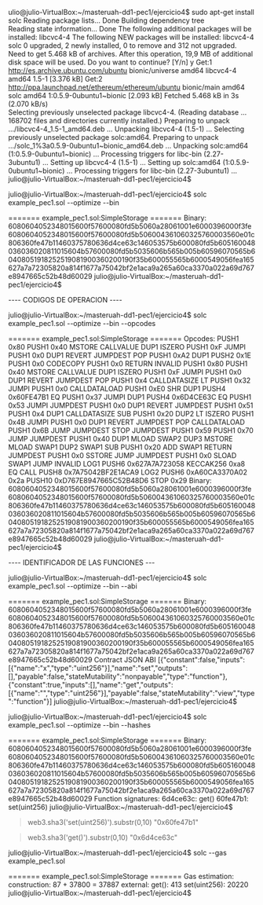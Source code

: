 ulio@julio-VirtualBox:~/masteruah-dd1-pec1/ejercicio4$ sudo apt-get install solc
Reading package lists... Done
Building dependency tree       
Reading state information... Done
The following additional packages will be installed:
  libcvc4-4
The following NEW packages will be installed:
  libcvc4-4 solc
0 upgraded, 2 newly installed, 0 to remove and 312 not upgraded.
Need to get 5.468 kB of archives.
After this operation, 19,9 MB of additional disk space will be used.
Do you want to continue? [Y/n] y
Get:1 http://es.archive.ubuntu.com/ubuntu bionic/universe amd64 libcvc4-4 amd64 1.5-1 [3.376 kB]
Get:2 http://ppa.launchpad.net/ethereum/ethereum/ubuntu bionic/main amd64 solc amd64 1:0.5.9-0ubuntu1~bionic [2.093 kB]
Fetched 5.468 kB in 3s (2.070 kB/s)                                 
Selecting previously unselected package libcvc4-4.
(Reading database ... 168702 files and directories currently installed.)
Preparing to unpack .../libcvc4-4_1.5-1_amd64.deb ...
Unpacking libcvc4-4 (1.5-1) ...
Selecting previously unselected package solc:amd64.
Preparing to unpack .../solc_1%3a0.5.9-0ubuntu1~bionic_amd64.deb ...
Unpacking solc:amd64 (1:0.5.9-0ubuntu1~bionic) ...
Processing triggers for libc-bin (2.27-3ubuntu1) ...
Setting up libcvc4-4 (1.5-1) ...
Setting up solc:amd64 (1:0.5.9-0ubuntu1~bionic) ...
Processing triggers for libc-bin (2.27-3ubuntu1) ...
julio@julio-VirtualBox:~/masteruah-dd1-pec1/ejercicio4$ 


julio@julio-VirtualBox:~/masteruah-dd1-pec1/ejercicio4$ solc example_pec1.sol --optimize --bin

======= example_pec1.sol:SimpleStorage =======
Binary: 
6080604052348015600f57600080fd5b5060a28061001e6000396000f3fe6080604052348015600f57600080fd5b506004361060325760003560e01c806360fe47b11460375780636d4ce63c146053575b600080fd5b605160048036036020811015604b57600080fd5b5035606b565b005b60596070565b60408051918252519081900360200190f35b600055565b6000549056fea165627a7a72305820a814f1677a75042bf2e1aca9a265a60ca3370a022a69d767e8947665c52b48d60029
julio@julio-VirtualBox:~/masteruah-dd1-pec1/ejercicio4$ 


---- CODIGOS DE OPERACION ----

julio@julio-VirtualBox:~/masteruah-dd1-pec1/ejercicio4$ solc example_pec1.sol --optimize --bin --opcodes

======= example_pec1.sol:SimpleStorage =======
Opcodes: 
PUSH1 0x80 PUSH1 0x40 MSTORE CALLVALUE DUP1 ISZERO PUSH1 0xF JUMPI PUSH1 0x0 DUP1 REVERT JUMPDEST POP PUSH1 0xA2 DUP1 PUSH2 0x1E PUSH1 0x0 CODECOPY PUSH1 0x0 RETURN INVALID PUSH1 0x80 PUSH1 0x40 MSTORE CALLVALUE DUP1 ISZERO PUSH1 0xF JUMPI PUSH1 0x0 DUP1 REVERT JUMPDEST POP PUSH1 0x4 CALLDATASIZE LT PUSH1 0x32 JUMPI PUSH1 0x0 CALLDATALOAD PUSH1 0xE0 SHR DUP1 PUSH4 0x60FE47B1 EQ PUSH1 0x37 JUMPI DUP1 PUSH4 0x6D4CE63C EQ PUSH1 0x53 JUMPI JUMPDEST PUSH1 0x0 DUP1 REVERT JUMPDEST PUSH1 0x51 PUSH1 0x4 DUP1 CALLDATASIZE SUB PUSH1 0x20 DUP2 LT ISZERO PUSH1 0x4B JUMPI PUSH1 0x0 DUP1 REVERT JUMPDEST POP CALLDATALOAD PUSH1 0x6B JUMP JUMPDEST STOP JUMPDEST PUSH1 0x59 PUSH1 0x70 JUMP JUMPDEST PUSH1 0x40 DUP1 MLOAD SWAP2 DUP3 MSTORE MLOAD SWAP1 DUP2 SWAP1 SUB PUSH1 0x20 ADD SWAP1 RETURN JUMPDEST PUSH1 0x0 SSTORE JUMP JUMPDEST PUSH1 0x0 SLOAD SWAP1 JUMP INVALID LOG1 PUSH6 0x627A7A723058 KECCAK256 0xa8 EQ CALL PUSH8 0x7A75042BF2E1ACA9 LOG2 PUSH6 0xA60CA3370A02 0x2a PUSH10 0xD767E8947665C52B48D6 STOP 0x29 
Binary: 
6080604052348015600f57600080fd5b5060a28061001e6000396000f3fe6080604052348015600f57600080fd5b506004361060325760003560e01c806360fe47b11460375780636d4ce63c146053575b600080fd5b605160048036036020811015604b57600080fd5b5035606b565b005b60596070565b60408051918252519081900360200190f35b600055565b6000549056fea165627a7a72305820a814f1677a75042bf2e1aca9a265a60ca3370a022a69d767e8947665c52b48d60029
julio@julio-VirtualBox:~/masteruah-dd1-pec1/ejercicio4$ 






---- IDENTIFICADOR DE LAS FUNCIONES ---

julio@julio-VirtualBox:~/masteruah-dd1-pec1/ejercicio4$ solc example_pec1.sol --optimize --bin --abi

======= example_pec1.sol:SimpleStorage =======
Binary: 
6080604052348015600f57600080fd5b5060a28061001e6000396000f3fe6080604052348015600f57600080fd5b506004361060325760003560e01c806360fe47b11460375780636d4ce63c146053575b600080fd5b605160048036036020811015604b57600080fd5b5035606b565b005b60596070565b60408051918252519081900360200190f35b600055565b6000549056fea165627a7a72305820a814f1677a75042bf2e1aca9a265a60ca3370a022a69d767e8947665c52b48d60029
Contract JSON ABI 
[{"constant":false,"inputs":[{"name":"x","type":"uint256"}],"name":"set","outputs":[],"payable":false,"stateMutability":"nonpayable","type":"function"},{"constant":true,"inputs":[],"name":"get","outputs":[{"name":"","type":"uint256"}],"payable":false,"stateMutability":"view","type":"function"}]
julio@julio-VirtualBox:~/masteruah-dd1-pec1/ejercicio4$ 



julio@julio-VirtualBox:~/masteruah-dd1-pec1/ejercicio4$ solc example_pec1.sol --optimize --bin --hashes

======= example_pec1.sol:SimpleStorage =======
Binary: 
6080604052348015600f57600080fd5b5060a28061001e6000396000f3fe6080604052348015600f57600080fd5b506004361060325760003560e01c806360fe47b11460375780636d4ce63c146053575b600080fd5b605160048036036020811015604b57600080fd5b5035606b565b005b60596070565b60408051918252519081900360200190f35b600055565b6000549056fea165627a7a72305820a814f1677a75042bf2e1aca9a265a60ca3370a022a69d767e8947665c52b48d60029
Function signatures: 
6d4ce63c: get()
60fe47b1: set(uint256)
julio@julio-VirtualBox:~/masteruah-dd1-pec1/ejercicio4$ 


> web3.sha3('set(uint256)').substr(0,10)
"0x60fe47b1"

> web3.sha3('get()').substr(0,10)
"0x6d4ce63c"
> 


julio@julio-VirtualBox:~/masteruah-dd1-pec1/ejercicio4$ solc --gas example_pec1.sol

======= example_pec1.sol:SimpleStorage =======
Gas estimation:
construction:
   87 + 37800 = 37887
external:
   get():	413
   set(uint256):	20220
julio@julio-VirtualBox:~/masteruah-dd1-pec1/ejercicio4$ 

